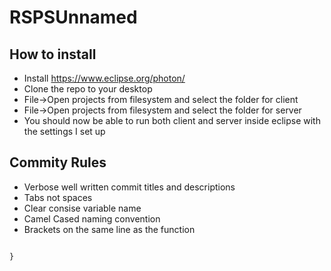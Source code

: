 # RSPSUnnamed

## How to install
* Install https://www.eclipse.org/photon/
* Clone the repo to your desktop
* File->Open projects from filesystem and select the folder for client
* File->Open projects from filesystem and select the folder for server
* You should now be able to run both client and server inside eclipse with the settings I set up

## Commity Rules
* Verbose well written commit titles and descriptions
* Tabs not spaces
* Clear consise variable name
* Camel Cased naming convention
* Brackets on the same line as the function 

```public functionName() {

}
```
